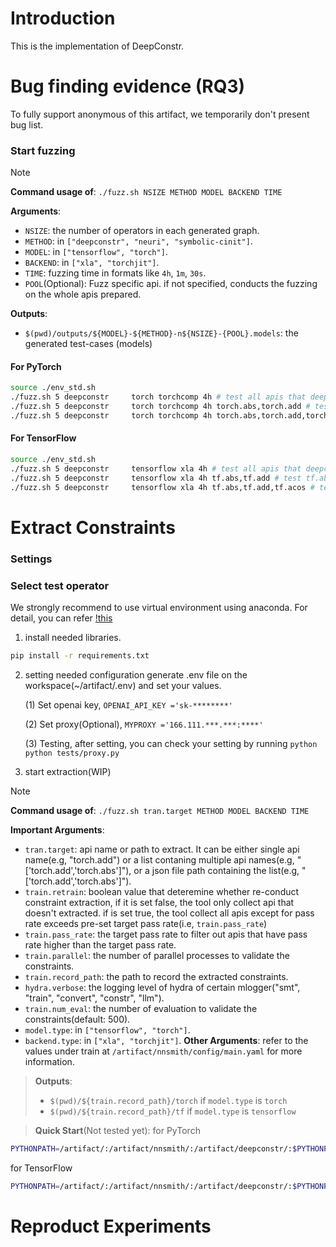 # Introduction

This is the implementation of DeepConstr.

# Bug finding evidence (RQ3)

To fully support anonymous of this artifact, we temporarily don't present bug list.

### Start fuzzing

> [!NOTE]
>
> **Command usage of**: `./fuzz.sh NSIZE METHOD MODEL BACKEND TIME`
>
> **Arguments**:
> - `NSIZE`: the number of operators in each generated graph.
> - `METHOD`: in `["deepconstr", "neuri", "symbolic-cinit"]`.
> - `MODEL`: in `["tensorflow", "torch"]`.
> - `BACKEND`: in `["xla", "torchjit"]`.
> - `TIME`: fuzzing time in formats like `4h`, `1m`, `30s`.
> - `POOL`(Optional): Fuzz specific api. if not specified, conducts the fuzzing on the whole apis prepared.
>
> **Outputs**:
> - `$(pwd)/outputs/${MODEL}-${METHOD}-n${NSIZE}-{POOL}.models`: the generated test-cases (models)

#### For PyTorch

>
```bash
source ./env_std.sh
./fuzz.sh 5 deepconstr     torch torchcomp 4h # test all apis that deepconstr supports
./fuzz.sh 5 deepconstr     torch torchcomp 4h torch.abs,torch.add # test torch.abs, torch.add
./fuzz.sh 5 deepconstr     torch torchcomp 4h torch.abs,torch.add,torch.acos # test torch.abs, torch.add, torch.acos
```

#### For TensorFlow

>
```bash
source ./env_std.sh
./fuzz.sh 5 deepconstr     tensorflow xla 4h # test all apis that deepconstr supports
./fuzz.sh 5 deepconstr     tensorflow xla 4h tf.abs,tf.add # test tf.abs, tf.add
./fuzz.sh 5 deepconstr     tensorflow xla 4h tf.abs,tf.add,tf.acos # test tf.abs, tf.add, tf.acos
```

# Extract Constraints

### Settings


### Select test operator
We strongly recommend to use virtual environment using anaconda.
For detail, you can refer [!this]()
1. install needed libraries. 
```bash 
pip install -r requirements.txt
```
2. setting needed configuration
generate .env file on the workspace(~/artifact/.env) 
and set your values.

    (1) Set openai key, ```OPENAI_API_KEY ='sk-********'```

    (2) Set proxy(Optional), ```MYPROXY ='166.111.***.***:****'```

    (3) Testing, after setting, you can check your setting by running ```python 
    python tests/proxy.py```

3. start extraction(WIP)
> [!NOTE]
>
> **Command usage of**: `./fuzz.sh tran.target METHOD MODEL BACKEND TIME`
>
> **Important Arguments**:
> - `tran.target`: api name or path to extract. It can be either single api name(e.g, "torch.add") or a list contaning multiple api names(e.g, "['torch.add','torch.abs']"), or a json file path containing the list(e.g, "['torch.add','torch.abs']").
> - `train.retrain`: boolean value that deteremine whether re-conduct constraint extraction, if it is set false, the tool only collect api that doesn't extracted. if is set true, the tool collect all apis except for pass rate exceeds pre-set target pass rate(i.e, `train.pass_rate`) 
> - `train.pass_rate`: the target pass rate to filter out apis that have pass rate higher than the target pass rate.
> - `train.parallel`: the number of parallel processes to validate the constraints.
> - `train.record_path`: the path to record the extracted constraints.
> - `hydra.verbose`: the logging level of hydra of certain mlogger("smt", "train", "convert", "constr", "llm").
> - `train.num_eval`: the number of evaluation to validate the constraints(default: 500).
> - `model.type`: in `["tensorflow", "torch"]`.
> - `backend.type`: in `["xla", "torchjit"]`.
> **Other Arguments**:
> refer to the values under train at `/artifact/nnsmith/config/main.yaml` for more information.


> **Outputs**:
> - `$(pwd)/${train.record_path}/torch` if `model.type` is `torch`
> - `$(pwd)/${train.record_path}/tf` if `model.type` is `tensorflow`

> **Quick Start**(Not tested yet):
for PyTorch 
```bash
PYTHONPATH=/artifact/:/artifact/nnsmith/:/artifact/deepconstr/:$PYTHONPATH python deepconstr/train/run.py train.record_path=test/records/torch backend.type=torchcomp model.type=torch hydra.verbose=train train.parallel=1 train.eval_asset=100 train.pass_rate=95 hydra.verbose=['train'] train.retrain=true train.target='["torch.add","torch.abs"]'
```

for TensorFlow 
```bash
PYTHONPATH=/artifact/:/artifact/nnsmith/:/artifact/deepconstr/:$PYTHONPATH python deepconstr/train/run.py train.record_path=test/records/tf backend.type=xla model.type=tensorflow hydra.verbose=train train.parallel=1 train.eval_asset=100 train.pass_rate=95 hydra.verbose=['train'] train.retrain=true train.target='["tf.add","tf.abs"]'
```

# Reproduct Experiments